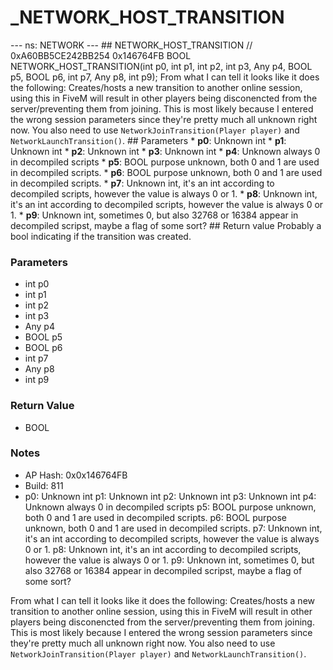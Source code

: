 # _NETWORK_HOST_TRANSITION

--- ns: NETWORK --- ## NETWORK_HOST_TRANSITION  // 0xA60BB5CE242BB254 0x146764FB BOOL NETWORK_HOST_TRANSITION(int p0, int p1, int p2, int p3, Any p4, BOOL p5, BOOL p6, int p7, Any p8, int p9);  From what I can tell it looks like it does the following:  Creates/hosts a new transition to another online session, using this in FiveM will result in other players being disconencted from the server/preventing them from joining. This is most likely because I entered the wrong session parameters since they're pretty much all unknown right now.  You also need to use `NetworkJoinTransition(Player player)` and `NetworkLaunchTransition()`.   ## Parameters * **p0**: Unknown int * **p1**: Unknown int * **p2**: Unknown int * **p3**: Unknown int * **p4**: Unknown always 0 in decompiled scripts * **p5**: BOOL purpose unknown, both 0 and 1 are used in decompiled scripts. * **p6**: BOOL purpose unknown, both 0 and 1 are used in decompiled scripts. * **p7**: Unknown int, it's an int according to decompiled scripts, however the value is always 0 or 1. * **p8**: Unknown int, it's an int according to decompiled scripts, however the value is always 0 or 1. * **p9**: Unknown int, sometimes 0, but also 32768 or 16384 appear in decompiled scripst, maybe a flag of some sort?  ## Return value Probably a bool indicating if the transition was created.

### Parameters
* int p0
* int p1
* int p2
* int p3
* Any p4
* BOOL p5
* BOOL p6
* int p7
* Any p8
* int p9

### Return Value
* BOOL

### Notes
* AP Hash: 0x0x146764FB
* Build: 811
* p0: Unknown int
p1: Unknown int
p2: Unknown int
p3: Unknown int
p4: Unknown always 0 in decompiled scripts
p5: BOOL purpose unknown, both 0 and 1 are used in decompiled scripts.
p6: BOOL purpose unknown, both 0 and 1 are used in decompiled scripts.
p7: Unknown int, it's an int according to decompiled scripts, however the value is always 0 or 1.
p8: Unknown int, it's an int according to decompiled scripts, however the value is always 0 or 1.
p9: Unknown int, sometimes 0, but also 32768 or 16384 appear in decompiled scripst, maybe a flag of some sort?

From what I can tell it looks like it does the following:
Creates/hosts a new transition to another online session, using this in FiveM will result in other players being disconencted from the server/preventing them from joining. This is most likely because I entered the wrong session parameters since they're pretty much all unknown right now.
You also need to use `NetworkJoinTransition(Player player)` and `NetworkLaunchTransition()`.

